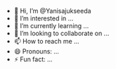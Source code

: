 - 👋 Hi, I’m @Yanisajukseeda
- 👀 I’m interested in ...
- 🌱 I’m currently learning ...
- 💞️ I’m looking to collaborate on ...
- 📫 How to reach me ...
- 😄 Pronouns: ...
- ⚡ Fun fact: ...

<!---
Yanisajukseeda/Yanisajukseeda is a ✨ special ✨ repository because its `README.md` (this file) appears on your GitHub profile.
You can click the Preview link to take a look at your changes.
--->
